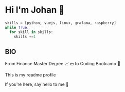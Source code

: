 # Hi I'm Johan :bear:

```python
skills = [python, vuejs, linux, grafana, raspberry]
while True: 
  for skill in skills: 
    skills +=1
```

## BIO
From Finance Master Degree :chart_with_upwards_trend: :dollar: to Coding Bootcamp :space_invader:

This is my readme profile

If you're here, say hello to me :raising_hand:
